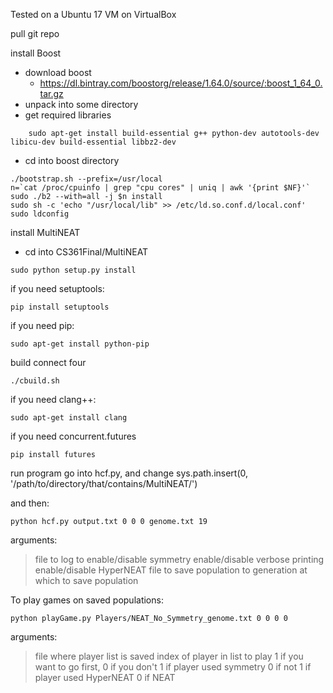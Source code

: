 Tested on a Ubuntu 17 VM on VirtualBox

pull git repo

install Boost
- download boost
	- https://dl.bintray.com/boostorg/release/1.64.0/source/:boost_1_64_0.tar.gz
- unpack into some directory
- get required libraries
```shell
	sudo apt-get install build-essential g++ python-dev autotools-dev libicu-dev build-essential libbz2-dev
```
- cd into boost directory
```shell
./bootstrap.sh --prefix=/usr/local
n=`cat /proc/cpuinfo | grep "cpu cores" | uniq | awk '{print $NF}'`
sudo ./b2 --with=all -j $n install
sudo sh -c 'echo "/usr/local/lib" >> /etc/ld.so.conf.d/local.conf'
sudo ldconfig
```

install MultiNEAT
- cd into CS361Final/MultiNEAT
```shell
sudo python setup.py install
```
if you need setuptools:
```shell
pip install setuptools
```

if you need pip:
```shell
sudo apt-get install python-pip
```

build connect four
```shell
./cbuild.sh
```

if you need clang++:
```shell
sudo apt-get install clang
```

if you need concurrent.futures
```shell
pip install futures
```

run program
go into hcf.py, and change sys.path.insert(0, '/path/to/directory/that/contains/MultiNEAT/')

and then:
```shell
python hcf.py output.txt 0 0 0 genome.txt 19
```
arguments:
> file to log to
> enable/disable symmetry
> enable/disable verbose printing
> enable/disable HyperNEAT
> file to save population to
> generation at which to save population

To play games on saved populations:
```shell
python playGame.py Players/NEAT_No_Symmetry_genome.txt 0 0 0 0
```
arguments:
> file where player list is saved
> index of player in list to play
> 1 if you want to go first, 0 if you don't
> 1 if player used symmetry 0 if not
> 1 if player used HyperNEAT 0 if NEAT
